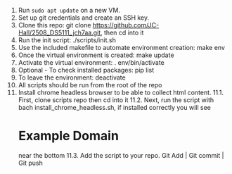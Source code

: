 1. Run `sudo apt update` on a new VM. 
2. Set up git credentials and create an SSH key.
3. Clone this repo: git clone https://github.com/JC-Hall/2508_DS5111_jch7aa.git, then cd into it
4. Run the init script: ./scripts/init.sh
5. Use the included makefile to automate environment creation: make env
6. Once the virtual environment is created: make update
7. Activate the virtual environment: . env/bin/activate
8. Optional - To check installed packages: pip list
9. To leave the environment: deactivate 
10. All scripts should be run from the root of the repo
11. Install chrome headless browser to be able to collect html content.
11.1. First, clone scripts repo then cd into it
11.2. Next, run the script with bach install_chrome_headless.sh, if installed correctly you will see <h1>Example Domain</h1> near the bottom
11.3. Add the script to your repo. Git Add | Git commit | Git push



